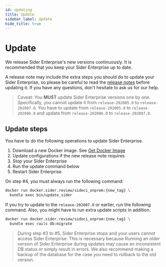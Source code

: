 ```yaml
---
id: updating
title: Update
sidebar_label: Update
hide_title: true
---
```


# Update

We release Sider Enterprise's new versions continuously. It is recommended that you keep your Sider Enterprise up to date.

A release note may include the extra steps you should do to update your Sider Enterprise, so please be careful to read the [release notes](./releases/index.md) before updating it. If you have any questions, don't hesitate to ask us for our help.

> Caveat: You **MUST** update Sider Enterprise versions one by one. Specifically, you cannot update it from `release-202005.0` to `release-202007.0`. You have to update from `release-202005.0` to `release-202006.0` and update from `release-202006.0` to `release-202007.0`.

## Update steps

You have to do the following operations to update Sider Enterprise.

1. Download a new Docker image. See [Get Docker Image](./installation.md#get-docker-image)
2. Update configurations if the new release note requires
3. Stop your Sider Enterprise
4. Run the update command below
5. Restart Sider Enterprise

On step #4, you must always run the following command:

```sh
docker run docker.sider.review/sideci_onprem:{new_tag} \
  bundle exec bin/update_sider
```

If you try to update to the `release-202007.0` or earlier, run the following command. Also, you might have to run extra update scripts in addition.

```sh
docker run docker.sider.review/sideci_onprem:{new_tag} \
  bundle exec rails db:migrate
```

> During step #3 to #5, Sider Enterprise stops and your users cannot access Sider Enterprise. This is necessary because Running an older version of Sider Enterprise during updates may cause an inconsistent DB status or simply result in errors. We also recommend making a backup of the database for the case you need to rollback to the old version.
